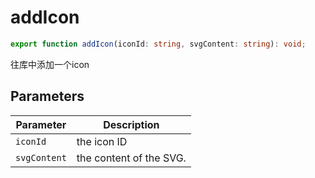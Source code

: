 <!--
 * @Author: haifeng.lu haifeng.lu@ly.com
 * @Date: 2022-08-23 11:37:51
 * @LastEditors: haifeng.lu
 * @LastEditTime: 2022-12-19 11:16:37
 * @Description: 
-->
# addIcon

```ts
export function addIcon(iconId: string, svgContent: string): void;
```

往库中添加一个icon

## Parameters

| Parameter | Description |
|-----------|-------------|
| `iconId` | the icon ID |
| `svgContent` | the content of the SVG. |
